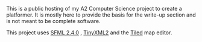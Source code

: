 This is a public hosting of my A2 Computer Science project to create a platformer.
It is mostly here to provide the basis for the write-up section and is not meant to be complete software.

This project uses [SFML 2.4.0](http://www.sfml-dev.org/) , [TinyXML2](https://github.com/leethomason/tinyxml2) and the [Tiled](http://www.mapeditor.org/) map editor.
